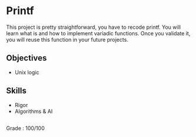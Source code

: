 # Printf

This project is pretty straightforward, you have to recode printf. 
You will learn what is and how to implement variadic functions. 
Once you validate it, you will reuse this function in your future projects.

## Objectives
* Unix logic

## Skills
* Rigor
* Algorithms & AI

##

Grade : 100/100
